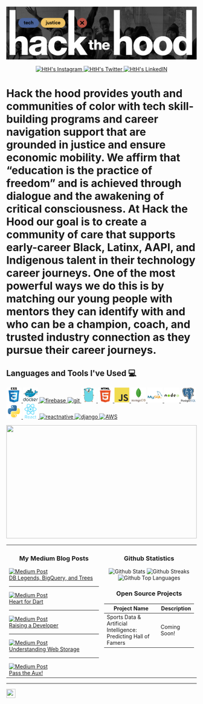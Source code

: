 <!-- Welcoming -->
![](https://github.com/HtH-HacktheHood/HtH-HacktheHood/blob/main/Screen%20Shot%202022-08-26%20at%204.59.37%20PM.png?raw=true)

<!-- Social Links -->
<p align="center">
<a href="https://www.instagram.com/hackthehood/?hl=en">
  <img alt="HtH's Instagram" height=25 src="https://img.shields.io/badge/instagram-%23E4405F.svg?&style=for-the-badge&logo=instagram&logoColor=white" />
</a>
<a href="https://twitter.com/hackthehood">
  <img alt="HtH's Twitter" height=25 src="https://img.shields.io/badge/twitter-%231DA1F2.svg?&style=for-the-badge&logo=twitter&logoColor=white" />
</a>
<a href="https://www.linkedin.com/company/hackthehood/mycompany/">
  <img alt="HtH's LinkedIN" height=25 src="https://img.shields.io/badge/linkedin-%230077B5.svg?&style=for-the-badge&logo=linkedin&logoColor=white" />
</a>
</p>

<!-- About The Company -->
# Hack the hood provides youth and communities of color with tech skill-building programs and career navigation support that are grounded in justice and ensure economic mobility. We affirm that “education is the practice of freedom” and is achieved through dialogue and the awakening of critical consciousness. At Hack the Hood our goal is to create a community of care that supports early-career Black, Latinx, AAPI, and Indigenous talent in their technology career journeys. One of the most powerful ways we do this is by matching our young people with mentors they can identify with and who can be a champion, coach, and trusted industry connection as they pursue their career journeys. 

<!-- Languages and Tools -->
<h2 align="left">Languages and Tools I've Used 💻</h2>
<p align="left"> 
  <a href="https://www.w3schools.com/css/" target="_blank"> 
    <img src="https://raw.githubusercontent.com/devicons/devicon/master/icons/css3/css3-original-wordmark.svg" alt="css3" width="40" height="40"/> 
  </a> 
  <a href="https://www.docker.com/" target="_blank"> 
    <img src="https://raw.githubusercontent.com/devicons/devicon/master/icons/docker/docker-original-wordmark.svg" alt="docker" width="40" height="40"/>
  </a> 
  <a href="https://firebase.google.com/" target="_blank"> 
    <img src="https://www.vectorlogo.zone/logos/firebase/firebase-icon.svg" alt="firebase" width="40" height="40"/>
  </a>
  <a href="https://git-scm.com/" target="_blank"> 
    <img src="https://www.vectorlogo.zone/logos/git-scm/git-scm-icon.svg" alt="git" width="40" height="40"/>
  </a>
  <a href="https://golang.org" target="_blank">
    <img src="https://raw.githubusercontent.com/devicons/devicon/master/icons/go/go-original.svg" alt="go" width="40" height="40"/>
  </a>
   <a href="https://www.w3.org/html/" target="_blank">
     <img src="https://raw.githubusercontent.com/devicons/devicon/master/icons/html5/html5-original-wordmark.svg" alt="html5" width="40" height="40"/>
  </a>
  <a href="https://developer.mozilla.org/en-US/docs/Web/JavaScript" target="_blank">
    <img src="https://raw.githubusercontent.com/devicons/devicon/master/icons/javascript/javascript-original.svg" alt="javascript" width="40" height="40"/>
  </a> 
  <a href="https://www.mongodb.com/" target="_blank">
    <img src="https://raw.githubusercontent.com/devicons/devicon/master/icons/mongodb/mongodb-original-wordmark.svg" alt="mongodb" width="40" height="40"/>
  </a> 
  <a href="https://www.mysql.com/" target="_blank">
    <img src="https://raw.githubusercontent.com/devicons/devicon/master/icons/mysql/mysql-original-wordmark.svg" alt="mysql" width="40" height="40"/>
  </a>
  <a href="https://nodejs.org" target="_blank">
    <img src="https://raw.githubusercontent.com/devicons/devicon/master/icons/nodejs/nodejs-original-wordmark.svg" alt="nodejs" width="40" height="40"/> 
  </a> 
  <a href="https://www.postgresql.org" target="_blank">
    <img src="https://raw.githubusercontent.com/devicons/devicon/master/icons/postgresql/postgresql-original-wordmark.svg" alt="postgresql" width="40" height="40"/>
  </a> 
  <a href="https://www.python.org" target="_blank"> <img src="https://raw.githubusercontent.com/devicons/devicon/master/icons/python/python-original.svg" alt="python" width="40" height="40"/>
  </a> 
  <a href="https://reactjs.org/" target="_blank">
    <img src="https://raw.githubusercontent.com/devicons/devicon/master/icons/react/react-original-wordmark.svg" alt="react" width="40" height="40"/>
  </a>
  <a href="https://reactnative.dev/" target="_blank">
    <img src="https://reactnative.dev/img/header_logo.svg" alt="reactnative" width="40" height="40"/>
  </a>
  <a href="https://www.djangoproject.com/" target="_blank">
    <img src="https://avatars.githubusercontent.com/u/27804?s=280&v=4" alt="django" width="40" height="40"/>
  </a>
  <a href="https://aws.amazon.com/" target="_blank">
    <img src="https://a0.awsstatic.com/libra-css/images/logos/aws_logo_smile_1200x630.png" alt="AWS" width="60" height="45"/>
  </a>
</p>

<!-- Funny GIF -->
<p align="center">
  <img height=300 width=100% src="https://media1.giphy.com/media/13HgwGsXF0aiGY/giphy.gif" />
</p>

<!-- Published Blog Post -->
<table>
<tr>
<td width="50%" valign="top">

<h3 align="center"> My Medium Blog Posts </h3>

<!-- blog starts -->
<a href="https://medium.com/@henry.bowe.jr/db-legends-bigquery-and-trees-603d1bd0138">
  <img alt="Medium Post" src="https://miro.medium.com/fit/c/224/224/1*9AGZPcXMmBFbjOsCTouiGw.png"> <br> DB Legends, BigQuery, and Trees </img>
</a>
  <hr>
<a href="https://medium.com/@henry.bowe.jr/heart-for-dart-170339cc4cc0">
  <img alt="Medium Post" src="https://miro.medium.com/fit/c/224/224/1*1vDu57yFuzoYjvv74wjlig.jpeg"> <br> Heart for Dart </img>
</a>
  <hr>
<a href="https://medium.com/@henry.bowe.jr/raising-a-developer-82a83d934dc">
  <img alt="Medium Post" src="https://miro.medium.com/max/480/1*WhhfONG-5fx-WgB8lMNGTw.jpeg"> <br> Raising a Developer </img>
</a>
  <hr>
<a href="https://medium.com/@henry.bowe.jr/understanding-web-storage-f6a96a0053f4">
  <img alt="Medium Post" src="https://miro.medium.com/fit/c/224/224/1*Ffoy2P9pX_GLyXWaPu210A.png"> <br> Understanding Web Storage </img>
</a>
  <hr>
<a href="https://medium.com/@henry.bowe.jr/domain-philanthropy-fc5390bbbad7">
  <img alt="Medium Post" src="https://miro.medium.com/fit/c/224/224/1*EUT0sBYUopYJjpaSx-Vgqg.png"> <br> Pass the Aux! </img>
</a>

<!-- blog ends -->

</td>
     
<td width="50%" valign="top">

<h3 align="center"> Github Statistics </h3>
  
<p align="center">
  <img src="https://github-readme-stats.vercel.app/api?username=hleejr&count_private=true&bg_color=30,e96443,904e95&title_color=fff&text_color=fff" alt="Github Stats" />
  <img src="http://github-readme-streak-stats.herokuapp.com?user=hleejr&count_private&theme=highcontrast&hide_border=true" alt="Github Streaks" />
  <img src="https://github-readme-stats.vercel.app/api/top-langs/?username=hleejr&count_private=true&theme=tokyonight" alt="Github Top Languages" />
</p>
  
<h3 align="center"> Open Source Projects </h3>
     
| Project Name | Description |
| ------------ | ----------- |
| Sports Data & Artificial Intelligence: Predicting Hall of Famers | Coming Soon!

</td>
</tr>

</table>

<hr>

[<img height="24" width="24" src="https://cdn.jsdelivr.net/npm/simple-icons@4.8.0/icons/linktree.svg" />][linktree]
     
[linktree]: https://linktr.ee/knowbodyknows

<!--
**hleejr/hleejr** is a ✨ _special_ ✨ repository because its `README.md` (this file) appears on your GitHub profile.

Here are some ideas to get you started:

- 🔭 I’m currently working on ...
- 🌱 I’m currently learning ...
- 👯 I’m looking to collaborate on ...
- 🤔 I’m looking for help with ...
- 💬 Ask me about ...
- 📫 How to reach me: ...
- 😄 Pronouns: ...
- ⚡ Fun fact: ...
-->
